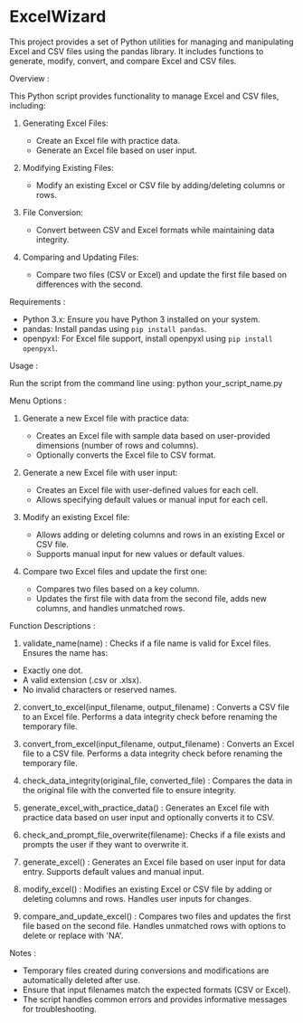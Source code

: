 # ExcelWizard
This project provides a set of Python utilities for managing and manipulating Excel and CSV files using the pandas library. It includes functions to generate, modify, convert, and compare Excel and CSV files.

Overview :

This Python script provides functionality to manage Excel and CSV files, including:

1. Generating Excel Files:
   - Create an Excel file with practice data.
   - Generate an Excel file based on user input.

2. Modifying Existing Files:
   - Modify an existing Excel or CSV file by adding/deleting columns or rows.

3. File Conversion:
   - Convert between CSV and Excel formats while maintaining data integrity.

4. Comparing and Updating Files:
   - Compare two files (CSV or Excel) and update the first file based on differences with the second.

Requirements :

- Python 3.x: Ensure you have Python 3 installed on your system.
- pandas: Install pandas using `pip install pandas`.
- openpyxl: For Excel file support, install openpyxl using `pip install openpyxl`.

Usage :

Run the script from the command line using: python your_script_name.py

Menu Options :

1. Generate a new Excel file with practice data:
   - Creates an Excel file with sample data based on user-provided dimensions (number of rows and columns).
   - Optionally converts the Excel file to CSV format.

2. Generate a new Excel file with user input:
   - Creates an Excel file with user-defined values for each cell.
   - Allows specifying default values or manual input for each cell.

3. Modify an existing Excel file:
   - Allows adding or deleting columns and rows in an existing Excel or CSV file.
   - Supports manual input for new values or default values.

4. Compare two Excel files and update the first one:
   - Compares two files based on a key column.
   - Updates the first file with data from the second file, adds new columns, and handles unmatched rows.

Function Descriptions :

1. validate_name(name) : Checks if a file name is valid for Excel files. Ensures the name has:
- Exactly one dot.
- A valid extension (.csv or .xlsx).
- No invalid characters or reserved names.

2. convert_to_excel(input_filename, output_filename) : Converts a CSV file to an Excel file. Performs a data integrity check before renaming the temporary file.

3. convert_from_excel(input_filename, output_filename) : Converts an Excel file to a CSV file. Performs a data integrity check before renaming the temporary file.

4. check_data_integrity(original_file, converted_file) : Compares the data in the original file with the converted file to ensure integrity.

5. generate_excel_with_practice_data() : Generates an Excel file with practice data based on user input and optionally converts it to CSV.

6. check_and_prompt_file_overwrite(filename): Checks if a file exists and prompts the user if they want to overwrite it.

7. generate_excel() : Generates an Excel file based on user input for data entry. Supports default values and manual input.

8. modify_excel() : Modifies an existing Excel or CSV file by adding or deleting columns and rows. Handles user inputs for changes.

9. compare_and_update_excel() : Compares two files and updates the first file based on the second file. Handles unmatched rows with options to delete or replace with 'NA'.

Notes :

- Temporary files created during conversions and modifications are automatically deleted after use.
- Ensure that input filenames match the expected formats (CSV or Excel).
- The script handles common errors and provides informative messages for troubleshooting.
